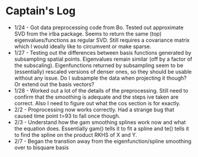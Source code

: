# Captain's Log

- 1/24 - Got data preprocessing code from Bo. Tested out approximate SVD from the irlba package. Seems to return the same (top) eigenvalues/functions as regular SVD. Still requires a covariance matrix which I would ideally like to circumvent or make sparse.
- 1/27 - Testing out the differences between basis functions generated by subsampling spatial points. Eigenvalues remain similar (off by a factor of the subscaling). Eigenfunctions returned by subsampling seem to be (essentially) rescaled versions of denser ones, so they should be usable without any issue. Do I subsample the data when projecting it though? Or extend out the basis vectors?
- 1/28 - Worked out a lot of the details of the preprocessing. Still need to confirm that the smoothing is adequate and the steps ive taken are correct. Also I need to figure out what the cos section is for exactly.
- 2/2 - Proprocessing now works correctly. Had a strange bug that caused time point t=93 to fail once though. 
- 2/3 - Understand how the gam smoothing splines work now and what the equation does. Essentially gam() tells it to fit a spline and te() tells it to find the spline on the product RKHS of X and Y.
- 2/7 - Began the transtion away from the eigenfunction/spline smoothing over to bisquare basis